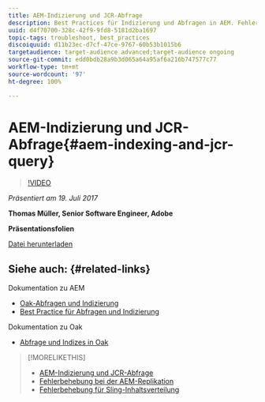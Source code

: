 ```yaml
---
title: AEM-Indizierung und JCR-Abfrage
description: Best Practices für Indizierung und Abfragen in AEM. Fehlerbehebung bei Abfrageproblemen in AEM und Konfiguration und Verwaltung von Indizes.
uuid: d4f70700-328c-42f9-9fd8-5181d2ba1697
topic-tags: troubleshoot, best_practices
discoiquuid: d11b23ec-d7cf-47ce-9767-60b53b1015b6
targetaudience: target-audience advanced;target-audience ongoing
source-git-commit: edd0bdb28a9b3d065a64a95af6a216b747577c77
workflow-type: tm+mt
source-wordcount: '97'
ht-degree: 100%

---
```


# AEM-Indizierung und JCR-Abfrage{#aem-indexing-and-jcr-query}

>[!VIDEO](https://video.tv.adobe.com/v/19133/?quality=9)

*Präsentiert am 19. Juli 2017*

**Thomas Müller, Senior Software Engineer, Adobe**

**Präsentationsfolien**

[Datei herunterladen](assets/aem-gems-aem-indexing-and-jcr-query.pdf)

## Siehe auch: {#related-links}

Dokumentation zu AEM

* [Oak-Abfragen und Indizierung](https://docs.adobe.com/docs/de/aem/6-3/deploy/platform/queries-and-indexing.html)
* [Best Practice für Abfragen und Indizierung](https://docs.adobe.com/docs/de/aem/6-3/deploy/best-practices/best-practices-for-queries-and-indexing.html)

Dokumentation zu Oak

* [Abfrage und Indizes in Oak](https://experienceleague.adobe.com/docs/experience-manager-65/deploying/deploying/queries-and-indexing.html?lang=de)

<!--
[Get back to the Overview](https://helpx.adobe.com/experience-manager/kt/eseminars/gems/aem-index.html)
-->

>[!MORELIKETHIS]
>
>* [AEM-Indizierung und JCR-Abfrage](aem-indexing-jcr-query.md)
>* [Fehlerbehebung bei der AEM-Replikation](aem-troubleshooting-aem-replication.md)
>* [Fehlerbehebung für Sling-Inhaltsverteilung](aem-troubleshooting-sling.md)

<!-- 
>* linking to helpx, removed for now [Adobe Experience Manager: AEM 6.x Maintenance Tasks](https://helpx.adobe.com/experience-manager/kt/eseminars/ccoo-aem-Aug-register.html)
-->
